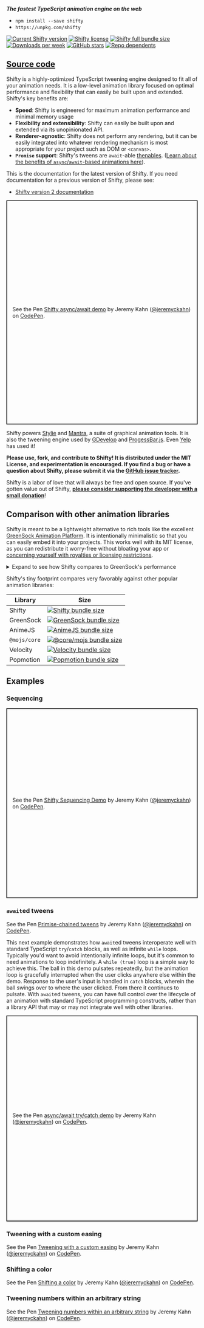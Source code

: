 **_The fastest TypeScript animation engine on the web_**

- `npm install --save shifty`
- `https://unpkg.com/shifty`

[![Current Shifty version](https://badgen.net/npm/v/shifty)](https://www.npmjs.com/package/shifty) [![Shifty license](https://badgen.net/github/license/jeremyckahn/shifty)](https://github.com/jeremyckahn/shifty/blob/develop/LICENSE-MIT) [![Shifty full bundle size](https://badgen.net/badgesize/gzip/https/unpkg.com/shifty@latest)](https://unpkg.com/shifty) [![Downloads per week](https://badgen.net/npm/dw/shifty)](https://www.npmjs.com/package/shifty) [![GitHub stars](https://badgen.net/github/stars/jeremyckahn/shifty)](https://github.com/jeremyckahn/shifty/stargazers) [![Repo dependents](https://badgen.net/github/dependents-repo/jeremyckahn/shifty)](https://github.com/jeremyckahn/shifty/network/dependents)

## [Source code](https://github.com/jeremyckahn/shifty)

Shifty is a highly-optimized TypeScript tweening engine designed to fit all of your animation needs. It is a low-level animation library focused on optimal performance and flexibility that can easily be built upon and extended. Shifty's key benefits are:

- **Speed**: Shifty is engineered for maximum animation performance and minimal memory usage
- **Flexibility and extensibility**: Shifty can easily be built upon and extended via its unopinionated API.
- **Renderer-agnostic**: Shifty does not perform any rendering, but it can be easily integrated into whatever rendering mechanism is most appropriate for your project such as DOM or `<canvas>`.
- **`Promise` support**: Shifty's tweens are `await`-able [thenables](https://developer.mozilla.org/en-US/docs/Web/JavaScript/Reference/Global_Objects/Promise/then). ([Learn about the benefits of `async`/`await`-based animations here](https://dev.to/jeremyckahn/the-case-for-async-await-based-javascript-animations-pkl)).

This is the documentation for the latest version of Shifty. If you need documentation for a previous version of Shifty, please see:

- [Shifty version 2 documentation](https://shifty-git-v2-jeremyckahn.vercel.app/)

<p class="codepen" data-height="590" data-theme-id="dark" data-default-tab="js,result" data-user="jeremyckahn" data-slug-hash="PoNNNye" style="height: 590px; box-sizing: border-box; display: flex; align-items: center; justify-content: center; border: 2px solid; margin: 1em 0; padding: 1em;" data-pen-title="Shifty async/await demo">
  <span>See the Pen <a href="https://codepen.io/jeremyckahn/pen/PoNNNye">
  Shifty async/await demo</a> by Jeremy Kahn (<a href="https://codepen.io/jeremyckahn">@jeremyckahn</a>)
  on <a href="https://codepen.io">CodePen</a>.</span>
</p>
<script async src="https://static.codepen.io/assets/embed/ei.js"></script>

Shifty powers [Stylie](https://jeremyckahn.github.io/stylie/) and [Mantra](https://jeremyckahn.github.io/mantra/), a suite of graphical animation tools. It is also the tweening engine used by [GDevelop](https://gdevelop.io/) and [ProgessBar.js](https://progressbarjs.readthedocs.io/en/latest/#how-it-works). Even [Yelp](http://engineeringblog.yelp.com/2015/01/animating-the-mobile-web.html) has used it!

**Please use, fork, and contribute to Shifty! It is distributed under the MIT License, and experimentation is encouraged. If you find a bug or have a question about Shifty, please submit it via the [GitHub issue tracker](https://github.com/jeremyckahn/shifty/issues).**

Shifty is a labor of love that will always be free and open source. If you've gotten value out of Shifty, **[please consider supporting the developer with a small donation](https://github.com/jeremyckahn#please-help-support-my-work)**!

## Comparison with other animation libraries

Shifty is meant to be a lightweight alternative to rich tools like the excellent [GreenSock Animation Platform](https://greensock.com/). It is intentionally minimalistic so that you can easily embed it into your projects. This works well with its MIT license, as you can redistribute it worry-free without bloating your app or [concerning yourself with royalties or licensing restrictions](https://greensock.com/licensing/).

<details>
<summary>Expand to see how Shifty compares to GreenSock's performance</summary>
<p class="codepen" data-height="550" data-theme-id="dark" data-default-tab="result" data-user="jeremyckahn" data-slug-hash="GRjZLZX" style="height: 550px; box-sizing: border-box; display: flex; align-items: center; justify-content: center; border: 2px solid; margin: 1em 0; padding: 1em;" data-pen-title="GSAP vs Shifty">
  <span>See the Pen <a href="https://codepen.io/jeremyckahn/pen/GRjZLZX">
  GSAP vs Shifty</a> by Jeremy Kahn (<a href="https://codepen.io/jeremyckahn">@jeremyckahn</a>)
  on <a href="https://codepen.io">CodePen</a>.</span>
</p>
<script async src="https://cpwebassets.codepen.io/assets/embed/ei.js"></script>
</details>

Shifty's tiny footprint compares very favorably against other popular animation libraries:

| Library      | Size                                                                                                                                              |
| ------------ | ------------------------------------------------------------------------------------------------------------------------------------------------- |
| Shifty       | [![Shifty bundle size](https://badgen.net/badgesize/gzip/https/unpkg.com/shifty@latest)](https://bundlephobia.com/result?p=shifty)                |
| GreenSock    | [![GreenSock bundle size](https://badgen.net/badgesize/gzip/https/unpkg.com/gsap)](https://bundlephobia.com/result?p=gsap)                        |
| AnimeJS      | [![AnimeJS bundle size](https://badgen.net/badgesize/gzip/https/unpkg.com/animejs)](https://bundlephobia.com/result?p=animejs)                    |
| `@mojs/core` | [![@core/mojs bundle size](https://badgen.net/badgesize/gzip/https/unpkg.com/@mojs/core)](https://bundlephobia.com/result?p=@mojs/core)           |
| Velocity     | [![Velocity bundle size](https://badgen.net/badgesize/gzip/https/unpkg.com/velocity-animate)](https://bundlephobia.com/result?p=velocity-animate) |
| Popmotion    | [![Popmotion bundle size](https://badgen.net/badgesize/gzip/https/unpkg.com/popmotion)](https://bundlephobia.com/result?p=popmotion)              |

## Examples

### Sequencing

<p class="codepen" data-height="500" data-theme-id="dark" data-default-tab="js,result" data-user="jeremyckahn" data-slug-hash="GRZZVLZ" style="height: 500px; box-sizing: border-box; display: flex; align-items: center; justify-content: center; border: 2px solid; margin: 1em 0; padding: 1em;" data-pen-title="Shifty Sequencing Demo">
  <span>See the Pen <a href="https://codepen.io/jeremyckahn/pen/GRZZVLZ">
  Shifty Sequencing Demo</a> by Jeremy Kahn (<a href="https://codepen.io/jeremyckahn">@jeremyckahn</a>)
  on <a href="https://codepen.io">CodePen</a>.</span>
</p>
<script async src="https://static.codepen.io/assets/embed/ei.js"></script>

### `await`ed tweens

<p data-height="388" data-theme-id="0" data-slug-hash="NvQXqP" data-default-tab="js,result" data-user="jeremyckahn" data-embed-version="2" data-pen-title="Primise-chained tweens" class="codepen">See the Pen <a href="https://codepen.io/jeremyckahn/pen/NvQXqP/">Primise-chained tweens</a> by Jeremy Kahn (<a href="https://codepen.io/jeremyckahn">@jeremyckahn</a>) on <a href="https://codepen.io">CodePen</a>.</p>
<script async src="https://production-assets.codepen.io/assets/embed/ei.js"></script>

This next example demonstrates how `await`ed tweens interoperate well with standard TypeScript `try`/`catch` blocks, as well as infinite `while` loops. Typically you'd want to avoid intentionally infinite loops, but it's common to need animations to loop indefinitely. A `while (true)` loop is a simple way to achieve this. The ball in this demo pulsates repeatedly, but the animation loop is gracefully interrupted when the user clicks anywhere else within the demo. Response to the user's input is handled in `catch` blocks, wherein the ball swings over to where the user clicked. From there it continues to pulsate. With `await`ed tweens, you can have full control over the lifecycle of an animation with standard TypeScript programming constructs, rather than a library API that may or may not integrate well with other libraries.

<p class="codepen" data-height="542" data-theme-id="dark" data-default-tab="js,result" data-user="jeremyckahn" data-slug-hash="abNmGwV" style="height: 542px; box-sizing: border-box; display: flex; align-items: center; justify-content: center; border: 2px solid; margin: 1em 0; padding: 1em;" data-pen-title="async/await try/catch demo">
  <span>See the Pen <a href="https://codepen.io/jeremyckahn/pen/abNmGwV">
  async/await try/catch demo</a> by Jeremy Kahn (<a href="https://codepen.io/jeremyckahn">@jeremyckahn</a>)
  on <a href="https://codepen.io">CodePen</a>.</span>
</p>
<script async src="https://static.codepen.io/assets/embed/ei.js"></script>

### Tweening with a custom easing

<p data-height="265" data-theme-id="0" data-slug-hash="xqpLQg" data-default-tab="js,result" data-user="jeremyckahn" data-embed-version="2" data-pen-title="Tweening with a custom easing" class="codepen">See the Pen <a href="http://codepen.io/jeremyckahn/pen/xqpLQg/">Tweening with a custom easing</a> by Jeremy Kahn (<a href="http://codepen.io/jeremyckahn">@jeremyckahn</a>) on <a href="http://codepen.io">CodePen</a>.</p>
<script async src="https://production-assets.codepen.io/assets/embed/ei.js"></script>

### Shifting a color

<p data-height="315" data-theme-id="0" data-slug-hash="jJarp" data-default-tab="js,result" data-user="jeremyckahn" data-embed-version="2" data-pen-title="Shifting a color" class="codepen">See the Pen <a href="http://codepen.io/jeremyckahn/pen/jJarp/">Shifting a color</a> by Jeremy Kahn (<a href="http://codepen.io/jeremyckahn">@jeremyckahn</a>) on <a href="http://codepen.io">CodePen</a>.</p>
<script async src="https://production-assets.codepen.io/assets/embed/ei.js"></script>

### Tweening numbers within an arbitrary string

<p data-height="265" data-theme-id="0" data-slug-hash="YZYxge" data-default-tab="js,result" data-user="jeremyckahn" data-embed-version="2" data-pen-title="Tweening numbers within an arbitrary string" class="codepen">See the Pen <a href="http://codepen.io/jeremyckahn/pen/YZYxge/">Tweening numbers within an arbitrary string</a> by Jeremy Kahn (<a href="http://codepen.io/jeremyckahn">@jeremyckahn</a>) on <a href="http://codepen.io">CodePen</a>.</p>
<script async src="https://production-assets.codepen.io/assets/embed/ei.js"></script>
